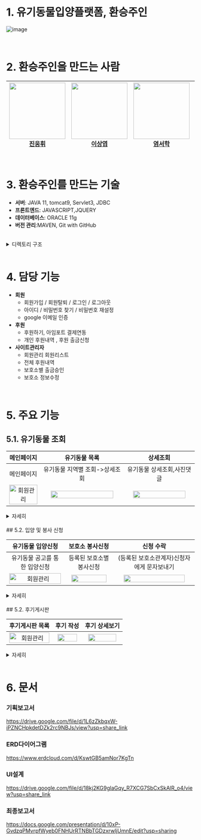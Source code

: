 

# 1. 유기동물입양플랫폼, 환승주인

<div>

![image](https://user-images.githubusercontent.com/113197284/222064920-8606d302-c9a9-44bc-adc2-830d5d952516.png)

</div>

<br/>

# 2. 환승주인을 만드는 사람

| <img src="https://user-images.githubusercontent.com/113197284/222065786-eac6b94f-c9cf-47fc-8d00-9c45fd4760f2.jpeg" width=150px><br />[진웅휘](https://github.com/woongwhee) | <img src="https://user-images.githubusercontent.com/113197284/222066530-8b7a1807-95cc-402f-aa01-a0e35215902a.png" width=150px><br />[이상엽](https://github.com/Lee-sang-yeop) | <img src="https://user-images.githubusercontent.com/113197284/222065801-5595c12f-47fe-4840-952f-a49775f0ad67.jpeg" width=150px><br />[염서학](https://github.com/YEOMCODING) | <img src="https://user-images.githubusercontent.com/113197284/222065805-76b3d0d1-df08-4a53-b24d-0d01c312ff5e.jpeg" width=150px><br />[장현정](https://github.com/HyunjeongJang) | <img src="https://user-images.githubusercontent.com/113197284/222065815-14737ba8-b9a1-4117-8010-e9874ad91ad5.jpeg" width=150px><br />[김지호](https://github.com/KJeeu) | <img src="https://user-images.githubusercontent.com/113197284/222065820-359c214b-7788-4d9e-8ee3-80ed9028169d.jpeg" width=150px><br />[김도윤](https://github.com/kimdory) |
|:-----------------------------------------------------------------------------------:|:-------------------------------------------------------------------------------------:|:------------------------------------------------------------------------------------:|:---------------------------------------------------------------------------------------:|:-------------------------------------------------------------------------------:|:---------------------------------------------------------------------------------:|





<br/>

# 3. 환승주인를 만드는 기술

- **서버**: JAVA 11, tomcat9, Servlet3, JDBC 
- **프론트엔드**:  JAVASCRIPT,JQUERY
- **데이터베이스**: ORACLE 11g
- **버전 관리**:MAVEN, Git with GitHub

<br>
<details>
<summary>디렉토리 구조</summary>
<div markdown="1">

  ```
  .
  ├──java
  │   ├──domain 
  │   │   ├──dao # 
  │   │   ├──dto # 외부api간 데이터 교환용폴더
  │   │   ├──vo # 
  │   │   └──type # enum
  │   └──web #비지니스 로직
  ├──resource
  │   ├──key # api키 관리용 xml폴더
  │   └──sql # sql문 저장용 xml폴더
  ├──webapp
  │   ├──js 자바스크립트 파일저장용폴더
  │   ├──img 이미지 리소스 저장용폴더
  │   ├──smarteditor2 스마트에디터 관련코드
  │   ├──css css파일 저장용폴더
  │   └──view# jsp파일 저장용폴더
      
file #첨부파일 저장용폴더 ($tomcathome/webapps/file)
       
  ```
</div>
</details>
<br/>


# 4.  담당 기능

- **회원**
    - 회원가입 / 회원탈퇴 / 로그인 / 로그아웃
    - 아이디 / 비밀번호 찾기 / 비밀번호 재설정
    - google 이메일 인증
- **후원**
    - 후원하기, 아임포트 결제연동
    - 개인 후원내역 , 후원 출금신청
- **사이트관리자**
    - 회원관리 회원리스트
    - 전체 후원내역
    - 보호소별 출금승인
    - 보호소 정보수정

<br>

# 5. 주요 기능


## 5.1. 유기동물 조회

|                              메인페이지                               |                              유기동물  목록                               |                                상세조회                                 |
|:----------------------------------------------------------------:|:-------------------------------------------------------------------:|:-------------------------------------------------------------------:|
|                              메인페이지                               |                          유기동물 지역별 조회->상세조회                          |                           유기동물 상세조회,사진댓글                            |
| <img src="https://github.com/YEOMCODING/NewSoulmate/raw/main/readme/gif/main.gif" alt="회원관리" style="width:100%;" /> | <img src="https://github.com/YEOMCODING/NewSoulmate/raw/main/readme/gif/noticeSearch.gif" alt="" style="width:90%;" /> | <img src="https://github.com/YEOMCODING/NewSoulmate/raw/main/readme/gif/noticeDetail.gif" alt="" style="width:90%;" /> |

<details>
<summary>자세히</summary>
<div markdown="1">

##### 메인페이지 
     메인페이지에서는 사용자에게 대부분의 기능에 간단하게 접근 할 수 있도록 설계 해놨습니다.
     유기동물 목록은 slick 라이브러리를 가저와서 구현했습니다.
##### 유기동물 검색 
     유기동물 검색은 비동기 형식으로 검색 할 수 있으며 페이징 형식을 
    무한 스크롤 형식으로 만들어놔 부드럽게 넘어갈 수 있습니다.
##### 유기동물 상세조회  
    유기동물 상세 조회로 해당 동물에 대한 자세한 정보를 조회 할 수 있으며
    유기동물에게 따뜻한 응원의 메세지와 보호소에 방문해서 찍은 사진을 댓글을 통해 남길 수 있다. 


</div>
</details>

<br/>
## 5.2. 입양 및 봉사 신청

|                             유기동물 입양신청                             |                               보호소 봉사신청                                |                                 신청 수락                                 |
|:-----------------------------------------------------------------:|:---------------------------------------------------------------------:|:---------------------------------------------------------------------:|
|                         유기동물 공고를 통한 입양신청                          |                             등록된 보호소별 봉사신청                             |                        (등록된 보호소관계자)신청자에게 문자보내기                        |
| <img src="https://github.com/YEOMCODING/NewSoulmate/raw/main/readme/gif/adopt.gif" alt="회원관리" style="width:100%;" /> | <img src="https://github.com/YEOMCODING/NewSoulmate/raw/main/readme/gif/volunteerApply.gif" alt="" style="width:90%;" /> | <img src="https://github.com/YEOMCODING/NewSoulmate/raw/main/readme/gif/volunteerAgree.gif" alt="" style="width:90%;" /> |

<details>
<summary>자세히</summary>
<div markdown="1">

##### 유기동물 입양신청
     등록된 유기동물에 대한 입양신청서를 작성 할 수 있다. 
    진정성 있는 장문의 입양신청서를 사용자에게 작성하게 강제한다.
##### 보호소 봉사신청
    사이트에 등록된 보호소에 봉사를 신청을 할 수 있는 페이지다.
##### 신청 수락
    사이트에 등록된 보호소 관계자의 경우 사이트에서 들어온 입양신청서와 봉사신청서를 간편하게 조회 할 수 있다. 
    확인 여부를 체크하여 확인되지 않은 신청서의 경우 사이트 관리자가 한번더 공지를 해줄수 있도록 했다.
    조회한 정보를 바탕으로 수락여부를 문자로 발송 할 수 있는 서비스도 제공한다.
    

</div>
</details>

<br/>
## 5.2. 후기게시판

|                                후기게시판 목록                                |                               후기 작성                                |                               후기 상세보기                               |
|:----------------------------------------------------------------------:|:------------------------------------------------------------------:|:-------------------------------------------------------------------:|
| <img src="https://github.com/YEOMCODING/NewSoulmate/raw/main/readme/gif/reviewList.gif" alt="회원관리" style="width:100%;" /> | <img src="https://github.com/YEOMCODING/NewSoulmate/raw/main/readme/gif/naverEditer.gif" alt="" style="width:90%;" /> | <img src="https://github.com/YEOMCODING/NewSoulmate/raw/main/readme/gif/reviewDetail.gif" alt="" style="width:90%;" /> |

<details>
<summary>자세히</summary>
<div markdown="1">

##### 후기게시판 목록
     등록된 후기들을 비동기 처리된 무한스크롤로 10개 단위로 볼 수 있다.
##### 보호소 봉사신청
     게시판작성을 네이버 에디터를 통해 구현해 다체로운 게시글을 작성 할 수 있다.
     최대 5개의 첨부파일을 첨부 할 수 도록 설정했다.
##### 후기 상세보기
     후기 게시글을 상세 조회하는 페이지
     로그인된 사용자의 경우 댓글을 작성할수 있고 작성된 게시글과 댓글을 신고 할 수 있다.
     작성자의 경우 게시글을 수정 삭제 할 수 있다.
</div>
</details>

<br/>

# 6. 문서

### 기획보고서
  https://drive.google.com/file/d/1L6zZkbqxW-iPZNCHpkdetDZk2rc9NBJs/view?usp=share_link
### ERD다이어그램
  https://www.erdcloud.com/d/KswtGB5amNor7KgTn
### UI설계
  https://drive.google.com/file/d/18kj2KG9glaGqy_R7XCG7SbCxSkAlR_o4/view?usp=share_link
### 최종보고서
  https://docs.google.com/presentation/d/10xP-GvdzqPMvrpfWyeb0FNHUrRTNBbTGDzxrwljUmnE/edit?usp=sharing
<br/>




